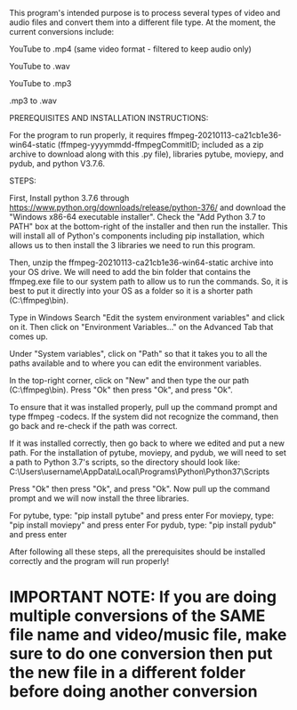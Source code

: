 This program's intended purpose is to process several types of video and audio files and convert them into a different file type. At the moment, the current conversions include: 

YouTube to .mp4 (same video format - filtered to keep audio only)

YouTube to .wav 

YouTube to .mp3

.mp3 to .wav

PREREQUISITES AND INSTALLATION INSTRUCTIONS:

For the program to run properly, it requires ffmpeg-20210113-ca21cb1e36-win64-static (ffmpeg-yyyymmdd-ffmpegCommitID; included as a zip archive to download along with this .py file), libraries pytube, moviepy, and pydub, and python V3.7.6.

STEPS:

First, Install python 3.7.6 through https://www.python.org/downloads/release/python-376/ and download the "Windows x86-64 executable installer". Check the "Add Python 3.7 to PATH" box at the bottom-right of the installer and then run the installer. This will install all of Python's components including pip installation, which allows us to then install the 3 libraries we need to run this program.

Then, unzip the ffmpeg-20210113-ca21cb1e36-win64-static archive into your OS drive. We will need to add the bin folder that contains the ffmpeg.exe file to our system path to allow us to run the commands. So, it is best to put it directly into your OS as a folder so it is a shorter path (C:\ffmpeg\bin).

Type in Windows Search "Edit the system environment variables" and click on it. Then click on "Environment Variables..." on the Advanced Tab that comes up. 

Under "System variables", click on "Path" so that it takes you to all the paths available and to where you can edit the environment variables.

In the top-right corner, click on "New" and then type the our path (C:\ffmpeg\bin). Press "Ok" then press "Ok", and press "Ok". 

To ensure that it was installed properly, pull up the command prompt and type ffmpeg -codecs. If the system did not recognize the command, then go back and re-check if the path was correct.

If it was installed correctly, then go back to where we edited and put a new path. For the installation of pytube, moviepy, and pydub, we will need to set a path to Python 3.7's scripts, so the directory should look like: C:\Users\username\AppData\Local\Programs\Python\Python37\Scripts

Press "Ok" then press "Ok", and press "Ok". Now pull up the command prompt and we will now install the three libraries. 

For pytube, type: "pip install pytube" and press enter
For moviepy, type: "pip install moviepy" and press enter
For pydub, type: "pip install pydub" and press enter

After following all these steps, all the prerequisites should be installed correctly and the program will run properly!

# IMPORTANT NOTE: If you are doing multiple conversions of the SAME file name and video/music file, make sure to do one conversion then put the new file in a different folder before doing another conversion

